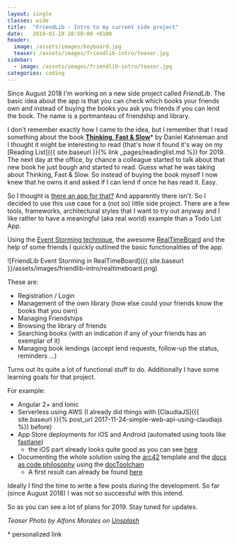 ```yaml
---
layout: single
classes: wide
title:  "FriendLib - Intro to my current side project"
date:   2019-01-10 20:50:00 +0100
header:
  image: /assets/images/keyboard.jpg
  teaser: /assets/images/friendlib-intro/teaser.jpg
sidebar:
  - image: /assets/images/friendlib-intro/teaser.jpg
categories: coding
---
```


Since August 2018 I'm working on a new side project called _FriendLib_. 
The basic idea about the app is that you can check which books your friends own and instead of buying the books you ask you friends if you can lend the book. 
The name is a portmanteau of friendship and library.

I don't remember exactly how I came to the idea, but I remember that I read something about the book [__Thinking, Fast & Slow__](https://amzn.to/2Rs4t1m)* by Daniel Kahneman and I thought it might be interesting to read (that's how it found it's way on my [Reading List]({{ site.baseurl }}{% link _pages/readinglist.md %}) for 2019.
The next day at the office, by chance a colleague started to talk about that new book he just bough and started to read. Guess what he was taking about Thinking, Fast & Slow. So instead of buying the book myself I now knew that he owns it and asked if I can lend if once he has read it. Easy.

So I thought is [there an app for that?](https://www.youtube.com/watch?v=DtwJCkqU-_E) And apparently there isn't. So I decided to use this use case for a (not so) little side project. There are a few tools, frameworks, architectural styles that I want to try out anyway and I like rather to have a meaningful (aka real world) example than a Todo List App.

Using the [Event Storming technique](https://en.wikipedia.org/wiki/Event_storming), the awesome [RealTimeBoard](https://realtimeboard.com/) and the help of some friends I quickly outlined the basic functionalities of the app.

![FriendLib Event Storming in RealTimeBoard]({{ site.baseurl }}/assets/images/friendlib-intro/realtimeboard.png)

These are:

* Registration / Login
* Management of the own library (how else could your friends know the books that you own)
* Managing Friendships
* Browsing the library of friends
* Searching books (with an indication if any of your friends has an exemplar of it)
* Managing book lendings (accept lend requests, follow-up the status, reminders ...)

Turns out its quite a lot of functional stuff to do. Additionally I have some learning goals for that project.

For example:

* Angular 2+ and Ionic
* Serverless using AWS (I already did things with [ClaudiaJS]({{ site.baseurl }}{% post_url 2017-11-24-simple-web-api-using-claudiajs %}) before)
* App Store deployments for iOS and Android (automated using tools like [fastlane](https://fastlane.tools))
  * the iOS part already looks quite good as you can see [here](https://github.com/carlo-mr/friendlib-app/pull/3)
* Documenting the whole solution using the [arc42](https://arc42.org) template and the [docs as code philosophy](http://www.writethedocs.org/guide/docs-as-code/) using the [docToolchain](https://doctoolchain.github.io/docToolchain/)
  * A first result can already be found [here](https://carlo-mr.github.io/friendlib-documentation/)
  
Ideally I find the time to write a few posts during the development. So far (since August 2018) I was not so successful with this intend.

So as you can see a lot of plans for 2019. Stay tuned for updates.

_Teaser Photo by Alfons Morales on [Unsplash][teaser]_

\* personalized link

[teaser]: https://unsplash.com/photos/YLSwjSy7stw?utm_source=unsplash&utm_medium=referral&utm_content=creditCopyText